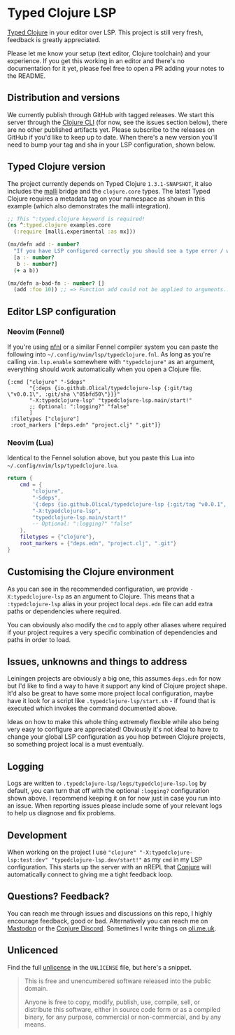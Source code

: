 # Typed Clojure LSP

[Typed Clojure](https://github.com/typedclojure/typedclojure) in your editor over LSP. This project is still very fresh, feedback is greatly appreciated.

Please let me know your setup (text editor, Clojure toolchain) and your experience. If you get this working in an editor and there's no documentation for it yet, please feel free to open a PR adding your notes to the README.

## Distribution and versions

We currently publish through GitHub with tagged releases. We start this server through the [Clojure CLI](https://clojure.org/guides/deps_and_cli) (for now, see the issues section below), there are no other published artifacts yet. Please subscribe to the releases on GitHub if you'd like to keep up to date. When there's a new version you'll need to bump your tag and sha in your LSP configuration, shown below.

## Typed Clojure version

The project currently depends on Typed Clojure `1.3.1-SNAPSHOT`, it also includes the [malli](https://github.com/metosin/malli) bridge and the `clojure.core` types. The latest Typed Clojure requires a metadata tag on your namespace as shown in this example (which also demonstrates the malli integration).

```clojure
;; This ^:typed.clojure keyword is required!
(ns ^:typed.clojure examples.core
  (:require [malli.experimental :as mx]))

(mx/defn add :- number?
  "If you have LSP configured correctly you should see a type error / warning if you try to type (add :foo 10) inside this buffer."
  [a :- number?
   b :- number?]
  (+ a b))

(mx/defn a-bad-fn :- number? []
  (add :foo 10)) ;; => Function add could not be applied to arguments... [would appear in your editor]
```

## Editor LSP configuration

### Neovim (Fennel)

If you're using [nfnl](https://github.com/Olical/nfnl) or a similar Fennel compiler system you can paste the following into `~/.config/nvim/lsp/typedclojure.fnl`. As long as you're calling `vim.lsp.enable` somewhere with `"typedclojure"` as an argument, everything should work automatically when you open a Clojure file.

```fennel
{:cmd ["clojure" "-Sdeps"
       "{:deps {io.github.Olical/typedclojure-lsp {:git/tag \"v0.0.1\", :git/sha \"05bfd50\"}}}"
       "-X:typedclojure-lsp" "typedclojure-lsp.main/start!"
       ;; Optional: ":logging?" "false"
       ]
 :filetypes ["clojure"]
 :root_markers ["deps.edn" "project.clj" ".git"]}
```

### Neovim (Lua)

Identical to the Fennel solution above, but you paste this Lua into `~/.config/nvim/lsp/typedclojure.lua`.

```lua
return {
    cmd = {
        "clojure",
        "-Sdeps",
        '{:deps {io.github.Olical/typedclojure-lsp {:git/tag "v0.0.1", :git/sha "05bfd50"}}}',
        "-X:typedclojure-lsp",
        "typedclojure-lsp.main/start!"
        -- Optional: ":logging?" "false"
    },
    filetypes = {"clojure"},
    root_markers = {"deps.edn", "project.clj", ".git"}
}
```

## Customising the Clojure environment

As you can see in the recommended configuration, we provide `-X:typedclojure-lsp` as an argument to Clojure. This means that a `:typedclojure-lsp` alias in your project local `deps.edn` file can add extra paths or dependencies where required.

You can obviously also modify the `cmd` to apply other aliases where required if your project requires a very specific combination of dependencies and paths in order to load.

## Issues, unknowns and things to address

Leiningen projects are obviously a big one, this assumes `deps.edn` for now but I'd like to find a way to have it support any kind of Clojure project shape. It'd also be great to have some more project local configuration, maybe have it look for a script like `.typedclojure-lsp/start.sh` - if found that is executed which invokes the command documented above.

Ideas on how to make this whole thing extremely flexible while also being very easy to configure are appreciated! Obviously it's not ideal to have to change your global LSP configuration as you hop between Clojure projects, so something project local is a must eventually.

## Logging

Logs are written to `.typedclojure-lsp/logs/typedclojure-lsp.log` by default, you can turn that off with the optional `:logging?` configuration shown above. I recommend keeping it on for now just in case you run into an issue. When reporting issues please include some of your relevant logs to help us diagnose and fix problems.

## Development

When working on the project I use `"clojure" "-X:typedclojure-lsp:test:dev" "typedclojure-lsp.dev/start!"` as my `cmd` in my LSP configuration. This starts up the server with an nREPL that [Conjure](https://github.com/Olical/conjure) will automatically connect to giving me a tight feedback loop.

## Questions? Feedback?

You can reach me through issues and discussions on this repo, I highly encourage feedback, good or bad. Alternatively you can reach me on [Mastodon](https://mastodon.social/@Olical) or the [Conjure Discord](https://discord.gg/wXAMr8F). Sometimes I write things on [oli.me.uk](https://discord.gg/wXAMr8F).

## Unlicenced

Find the full [unlicense](http://unlicense.org/) in the `UNLICENSE` file, but here's a snippet.

> This is free and unencumbered software released into the public domain.
>
> Anyone is free to copy, modify, publish, use, compile, sell, or distribute this software, either in source code form or as a compiled binary, for any purpose, commercial or non-commercial, and by any means.
